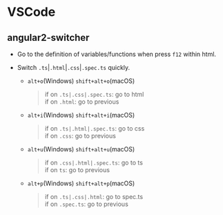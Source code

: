 # VSCode

## angular2-switcher

- Go to the definition of variables/functions when press `f12` within html.

- Switch `.ts`|`.html`|`.css`|`.spec.ts` quickly.

  - `alt+o`(Windows) `shift+alt+o`(macOS)

    > if on `.ts|.css|.spec.ts`: go to html  
    > if on `.html`: go to previous

  - `alt+i`(Windows) `shift+alt+i`(macOS)

    > if on `.ts|.html|.spec.ts`: go to css  
    > if on `.css`: go to previous

  - `alt+u`(Windows) `shift+alt+u`(macOS)

    > if on `.css|.html|.spec.ts`: go to ts  
    > if on `ts`: go to previous

  - `alt+p`(Windows) `shift+alt+p`(macOS)

    > if on `.ts|.css|.html`: go to spec.ts  
    > if on `.spec.ts`: go to previous
